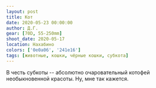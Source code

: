 ```yaml
---
layout: post
title: Кот
date: 2020-05-23 00:00:00
author: Д.Г.
gear: [70D, 55-250mm]
shoot_date: 2020-05-17
location: Нахабино
colors: ['0e0a06', '241e16']
tags: [животные, кошки, чёрные кошки, субкота]
---
```

В честь субкоты -- абсолютно очаровательный котофей необыкновенной красоты. Ну, мне так кажется.
